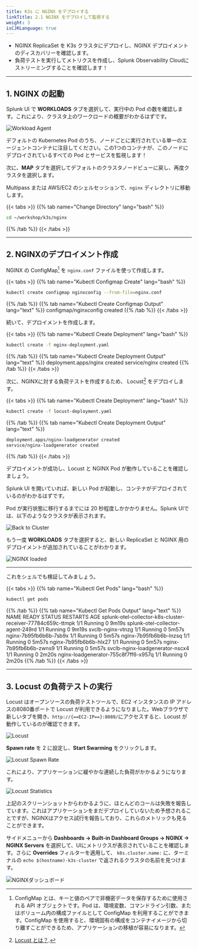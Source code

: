 ```yaml
---
title: K3s に NGINX をデプロイする
linkTitle: 2.1 NGINX をデプロイして監視する
weight: 3
isCJKLanguage: true
---
```


* NGINX ReplicaSet を K3s クラスタにデプロイし、NGINX デプロイメントのディスカバリーを確認します。
* 負荷テストを実行してメトリクスを作成し、Splunk Observability Cloudにストリーミングすることを確認します！

---

## 1. NGINX の起動

Splunk UI で **WORKLOADS** タブを選択して、実行中の Pod の数を確認します。これにより、クラスタ上のワークロードの概要がわかるはずです。

![Workload Agent](../../images/k8s-workloads.png)

デフォルトの Kubernetes Pod のうち、ノードごとに実行されている単一のエージェントコンテナに注目してください。この1つのコンテナが、このノードにデプロイされているすべての Pod とサービスを監視します！

次に、**MAP** タブを選択してデフォルトのクラスタノードビューに戻し、再度クラスタを選択します。

Multipass または AWS/EC2 のシェルセッションで、`nginx` ディレクトリに移動します。

{{< tabs >}}
{{% tab name="Change Directory" lang="bash" %}}
```bash
cd ~/workshop/k3s/nginx
```
{{% /tab %}}
{{< /tabs >}}
  
---

## 2. NGINXのデプロイメント作成

NGINX の ConfigMap[^1] を `nginx.conf` ファイルを使って作成します。

{{< tabs >}}
{{% tab name="Kubectl Configmap Create" lang="bash" %}}
```bash
kubectl create configmap nginxconfig --from-file=nginx.conf
```
{{% /tab %}}
{{% tab name="Kubectl Create Configmap Output" lang="text" %}}
configmap/nginxconfig created
{{% /tab %}}
{{< /tabs >}}

続いて、デプロイメントを作成します。

{{< tabs >}}
{{% tab name="Kubectl Create Deployment" lang="bash" %}}
```bash
kubectl create -f nginx-deployment.yaml
```
{{% /tab %}}
{{% tab name="Kubectl Create Deployment Output" lang="text" %}}
deployment.apps/nginx created
service/nginx created
{{% /tab %}}
{{< /tabs >}}

次に、NGINXに対する負荷テストを作成するため、 Locust[^2] をデプロイします。

{{< tabs >}}
{{% tab name="Kubectl Create Deployment" lang="bash" %}}
```bash
kubectl create -f locust-deployment.yaml
```
{{% /tab %}}
{{% tab name="Kubectl Create Deployment Output" lang="text" %}}
```bash
deployment.apps/nginx-loadgenerator created
service/nginx-loadgenerator created
```
{{% /tab %}}
{{< /tabs >}}

デプロイメントが成功し、Locust と NGINX Pod が動作していることを確認しましょう。

Splunk UI を開いていれば、新しい Pod が起動し、コンテナがデプロイされているのがわかるはずです。

Pod が実行状態に移行するまでには 20 秒程度しかかかりません。Splunk UIでは、以下のようなクラスタが表示されます。

![Back to Cluster](../../images/cluster.png)

もう一度 **WORKLOADS** タブを選択すると、新しい ReplicaSet と NGINX 用のデプロイメントが追加されていることがわかります。

![NGINX loaded](../../images/k8s-workloads-nginx.png)

---

これをシェルでも検証してみましょう。

{{< tabs >}}
{{% tab name="Kubectl Get Pods" lang="bash" %}}
```bash
kubectl get pods
```
{{% /tab %}}
{{% tab name="Kubectl Get Pods Output" lang="text" %}}
NAME                                                          READY   STATUS    RESTARTS   AGE
splunk-otel-collector-k8s-cluster-receiver-77784c659c-ttmpk   1/1     Running   0          9m19s
splunk-otel-collector-agent-249rd                             1/1     Running   0          9m19s
svclb-nginx-vtnzg                                             1/1     Running   0          5m57s
nginx-7b95fb6b6b-7sb9x                                        1/1     Running   0          5m57s
nginx-7b95fb6b6b-lnzsq                                        1/1     Running   0          5m57s
nginx-7b95fb6b6b-hlx27                                        1/1     Running   0          5m57s
nginx-7b95fb6b6b-zwns9                                        1/1     Running   0          5m57s
svclb-nginx-loadgenerator-nscx4                               1/1     Running   0          2m20s
nginx-loadgenerator-755c8f7ff6-x957q                          1/1     Running   0          2m20s
{{% /tab %}}
{{< /tabs >}}

---

## 3. Locust の負荷テストの実行

Locust はオープンソースの負荷テストツールで、EC2 インスタンスの IP アドレスの8080番ポートで Locust が利用できるようになりました。Webブラウザで新しいタブを開き、`http://{==EC2-IP==}:8080/`にアクセスすると、Locust が動作しているのが確認できます。

![Locust](../../images/nginx-locust.png)

**Spawn rate** を 2 に設定し、**Start Swarming** をクリックします。

![Locust Spawn Rate](../../images/nginx-locust-spawn-rate.png)

これにより、アプリケーションに緩やかな連続した負荷がかかるようになります。

![Locust Statistics](../../images/nginx-locust-statistics.png)

上記のスクリーンショットからわかるように、ほとんどのコールは失敗を報告しています。これはアプリケーションをまだデプロイしていないため予想されることですが、NGINXはアクセス試行を報告しており、これらのメトリックも見ることができます。

サイドメニューから **Dashboards → Built-in Dashboard Groups → NGINX → NGINX Servers** を選択して、UIにメトリクスが表示されていることを確認します。さらに **Overrides** フィルターを適用して、 `k8s.cluster.name:` に、ターミナルの `echo $(hostname)-k3s-cluster` で返されるクラスタの名前を見つけます。

![NGINXダッシュボード](../../images/nginx-dashboard.png)

[^1]: ConfigMap とは、キーと値のペアで非機密データを保存するために使用される API オブジェクトです。Pod は、環境変数、コマンドライン引数、またはボリューム内の構成ファイルとして ConfigMap を利用することができます。ConfigMap を使用すると、環境固有の構成をコンテナイメージから切り離すことができるため、アプリケーションの移植が容易になります。

[^2]: [Locust とは？](https://locust.io/).
